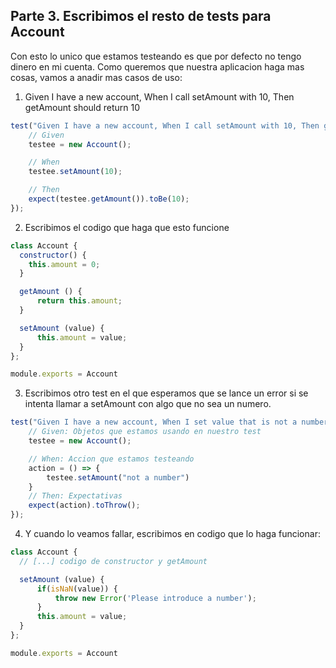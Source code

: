 ## Parte 3. Escribimos el resto de tests para Account

Con esto lo unico que estamos testeando es que por defecto no tengo dinero en mi cuenta. Como queremos que nuestra aplicacion haga mas cosas, vamos a anadir mas casos de uso:

1. Given I have a new account, When I call setAmount with 10, Then getAmount should return 10

```javascript
test("Given I have a new account, When I call setAmount with 10, Then getAmount should return 10", () => {
    // Given
    testee = new Account();

    // When
    testee.setAmount(10);

    // Then
    expect(testee.getAmount()).toBe(10);
});
```

2. Escribimos el codigo que haga que esto funcione
```javascript
class Account {
  constructor() {
    this.amount = 0;
  }

  getAmount () {
      return this.amount;
  }

  setAmount (value) {
      this.amount = value;
  }
};

module.exports = Account
```

3. Escribimos otro test en el que esperamos que se lance un error si se intenta llamar a setAmount con algo que no sea un numero.

```javascript
test("Given I have a new account, When I set value that is not a number, Then it should throw and error", () => {
    // Given: Objetos que estamos usando en nuestro test
    testee = new Account();

    // When: Accion que estamos testeando
    action = () => {
        testee.setAmount("not a number") 
    }
    // Then: Expectativas
    expect(action).toThrow();
});
```

4. Y cuando lo veamos fallar, escribimos en codigo que lo haga funcionar:

```javascript
class Account {
  // [...] codigo de constructor y getAmount

  setAmount (value) {
      if(isNaN(value)) {
          throw new Error('Please introduce a number');
      }
      this.amount = value;
  }
};

module.exports = Account
```

